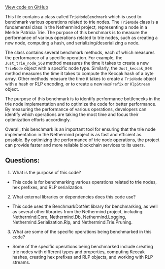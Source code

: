 [View code on GitHub](https://github.com/nethermindeth/nethermind/Nethermind.Trie.Benchmark/TrieNodeBenchmark.cs)

This file contains a class called `TrieNodeBenchmark` which is used to benchmark various operations related to trie nodes. The `TrieNode` class is a fundamental class in the Nethermind project, representing a node in a Merkle Patricia Trie. The purpose of this benchmark is to measure the performance of various operations related to trie nodes, such as creating a new node, computing a hash, and serializing/deserializing a node.

The class contains several benchmark methods, each of which measures the performance of a specific operation. For example, the `Just_trie_node_56B` method measures the time it takes to create a new `TrieNode` object with a specific node type. Similarly, the `Just_keccak_80B` method measures the time it takes to compute the Keccak hash of a byte array. Other methods measure the time it takes to create a `TrieNode` object with a hash or RLP encoding, or to create a new `HexPrefix` or `RlpStream` object.

The purpose of this benchmark is to identify performance bottlenecks in the trie node implementation and to optimize the code for better performance. By measuring the performance of various operations, developers can identify which operations are taking the most time and focus their optimization efforts accordingly.

Overall, this benchmark is an important tool for ensuring that the trie node implementation in the Nethermind project is as fast and efficient as possible. By optimizing the performance of trie node operations, the project can provide faster and more reliable blockchain services to its users.
## Questions: 
 1. What is the purpose of this code?
- This code is for benchmarking various operations related to trie nodes, hex prefixes, and RLP serialization.

2. What external libraries or dependencies does this code use?
- This code uses the BenchmarkDotNet library for benchmarking, as well as several other libraries from the Nethermind project, including Nethermind.Core, Nethermind.Db, Nethermind.Logging, Nethermind.Serialization.Rlp, and Nethermind.Trie.Pruning.

3. What are some of the specific operations being benchmarked in this code?
- Some of the specific operations being benchmarked include creating trie nodes with different types and properties, computing Keccak hashes, creating hex prefixes and RLP objects, and working with RLP streams.